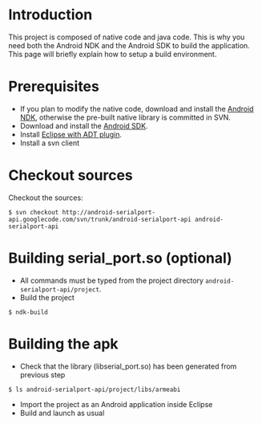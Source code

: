 

# Introduction #
This project is composed of native code and java code. This is why you need both the Android NDK and the Android SDK to build the application. This page will briefly explain how to setup a build environment.

# Prerequisites #
  * If you plan to modify the native code, download and install the [Android NDK](http://developer.android.com/sdk/ndk/index.html), otherwise the pre-built native library is committed in SVN.
  * Download and install the [Android SDK](http://developer.android.com/sdk/index.html).
  * Install [Eclipse with ADT plugin](http://developer.android.com/sdk/eclipse-adt.html).
  * Install a svn client

# Checkout sources #
Checkout the sources:
```
$ svn checkout http://android-serialport-api.googlecode.com/svn/trunk/android-serialport-api android-serialport-api
```

# Building serial\_port.so (optional) #
  * All commands must be typed from the project directory `android-serialport-api/project`.
  * Build the project
```
$ ndk-build
```

# Building the apk #
  * Check that the library (libserial\_port.so) has been generated from previous step
```
$ ls android-serialport-api/project/libs/armeabi
```
  * Import the project as an Android application inside Eclipse
  * Build and launch as usual